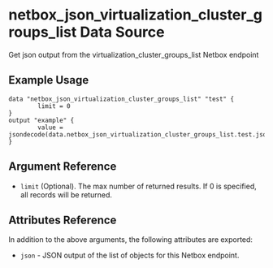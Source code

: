 # netbox\_json\_virtualization\_cluster\_groups\_list Data Source

Get json output from the virtualization_cluster_groups_list Netbox endpoint

## Example Usage

```hcl
data "netbox_json_virtualization_cluster_groups_list" "test" {
        limit = 0
}
output "example" {
        value = jsondecode(data.netbox_json_virtualization_cluster_groups_list.test.json)
}
```

## Argument Reference

* ``limit`` (Optional). The max number of returned results. If 0 is specified, all records will be returned.

## Attributes Reference

In addition to the above arguments, the following attributes are exported:
* ``json`` - JSON output of the list of objects for this Netbox endpoint.

